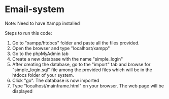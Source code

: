 # Email-system
Note: Need to have Xampp installed <br>

Steps to run this code:<br>

1. Go to "xampp/htdocs" folder and paste all the files provided.
2. Open the browser and type "localhost/xampp"
3. Go to the phpMyAdmin tab
4. Create a new database with the name "simple_login"
5. After creating the database, go to the "import" tab and browse for
   "simple_login.sql" file among the provided files which will be in the 
   htdocs folder of your system. 
6. Click "go". The database is now imported
7. Type "localhost/mainframe.html" on your browser. The web page will be displayed
